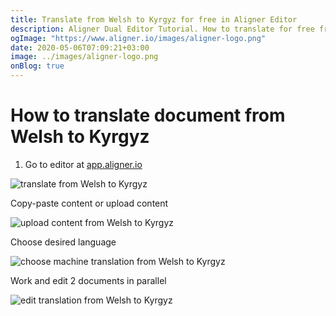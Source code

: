 ```yaml
---
title: Translate from Welsh to Kyrgyz for free in Aligner Editor
description: Aligner Dual Editor Tutorial. How to translate for free from Welsh to Kyrgyz. Aligner is multilingual document management platform. 
ogImage: "https://www.aligner.io/images/aligner-logo.png"
date: 2020-05-06T07:09:21+03:00
image: ../images/aligner-logo.png
onBlog: true
---
```


# How to translate document from Welsh to Kyrgyz

1. Go to editor at [app.aligner.io](https://app.aligner.io "Aligner App web page")

![translate from Welsh to Kyrgyz](../aligner-blank-editor.png "translate from Welsh to Kyrgyz")

Copy-paste content or upload content

![upload content from Welsh to Kyrgyz](../aligner-uploaded-document.png "upload content from Welsh to Kyrgyz")

Choose desired language

![choose machine translation from Welsh to Kyrgyz](../aligner-language-dropdown.png "choose machine translation from Welsh to Kyrgyz")

Work and edit 2 documents in parallel

![edit translation from Welsh to Kyrgyz](../aligner-double-sitded-editor.png "edit translation from Welsh to Kyrgyz")

